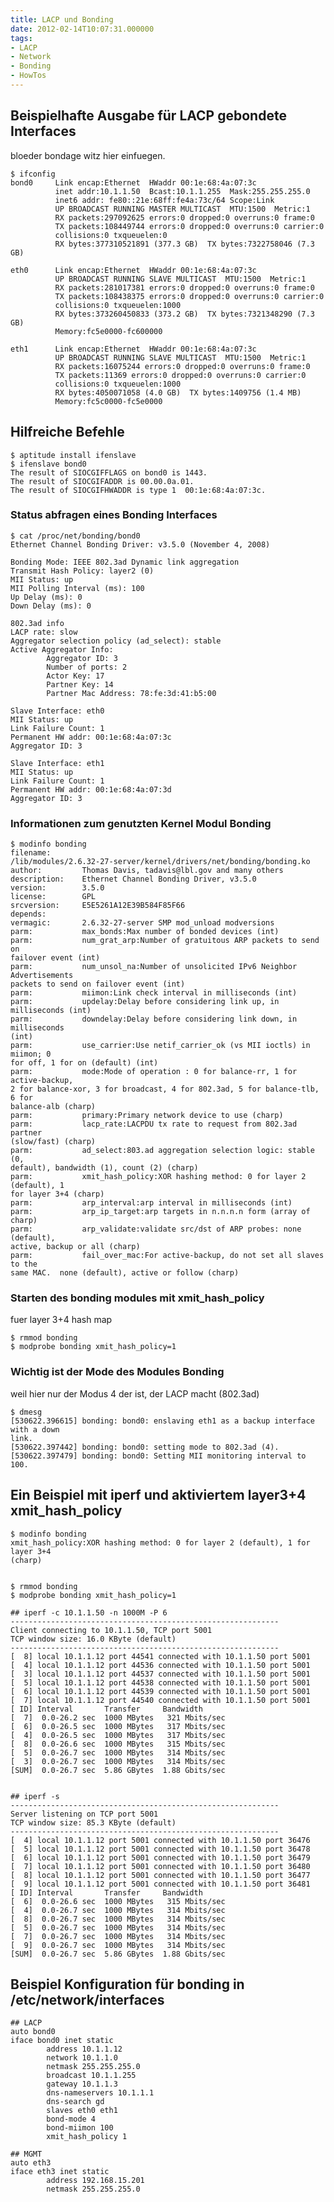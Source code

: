 ```yaml
---
title: LACP und Bonding
date: 2012-02-14T10:07:31.000000
tags: 
- LACP
- Network
- Bonding
- HowTos
---
```



## Beispielhafte Ausgabe für LACP gebondete Interfaces

bloeder bondage witz hier einfuegen.

    $ ifconfig
    bond0     Link encap:Ethernet  HWaddr 00:1e:68:4a:07:3c
              inet addr:10.1.1.50  Bcast:10.1.1.255  Mask:255.255.255.0
              inet6 addr: fe80::21e:68ff:fe4a:73c/64 Scope:Link
              UP BROADCAST RUNNING MASTER MULTICAST  MTU:1500  Metric:1
              RX packets:297092625 errors:0 dropped:0 overruns:0 frame:0
              TX packets:108449744 errors:0 dropped:0 overruns:0 carrier:0
              collisions:0 txqueuelen:0
              RX bytes:377310521891 (377.3 GB)  TX bytes:7322758046 (7.3 GB)

    eth0      Link encap:Ethernet  HWaddr 00:1e:68:4a:07:3c
              UP BROADCAST RUNNING SLAVE MULTICAST  MTU:1500  Metric:1
              RX packets:281017381 errors:0 dropped:0 overruns:0 frame:0
              TX packets:108438375 errors:0 dropped:0 overruns:0 carrier:0
              collisions:0 txqueuelen:1000
              RX bytes:373260450833 (373.2 GB)  TX bytes:7321348290 (7.3 GB)
              Memory:fc5e0000-fc600000

    eth1      Link encap:Ethernet  HWaddr 00:1e:68:4a:07:3c
              UP BROADCAST RUNNING SLAVE MULTICAST  MTU:1500  Metric:1
              RX packets:16075244 errors:0 dropped:0 overruns:0 frame:0
              TX packets:11369 errors:0 dropped:0 overruns:0 carrier:0
              collisions:0 txqueuelen:1000
              RX bytes:4050071058 (4.0 GB)  TX bytes:1409756 (1.4 MB)
              Memory:fc5c0000-fc5e0000

## Hilfreiche Befehle

    $ aptitude install ifenslave
    $ ifenslave bond0
    The result of SIOCGIFFLAGS on bond0 is 1443.
    The result of SIOCGIFADDR is 00.00.0a.01.
    The result of SIOCGIFHWADDR is type 1  00:1e:68:4a:07:3c.

### Status abfragen eines Bonding Interfaces

    $ cat /proc/net/bonding/bond0
    Ethernet Channel Bonding Driver: v3.5.0 (November 4, 2008)

    Bonding Mode: IEEE 802.3ad Dynamic link aggregation
    Transmit Hash Policy: layer2 (0)
    MII Status: up
    MII Polling Interval (ms): 100
    Up Delay (ms): 0
    Down Delay (ms): 0

    802.3ad info
    LACP rate: slow
    Aggregator selection policy (ad_select): stable
    Active Aggregator Info:
            Aggregator ID: 3
            Number of ports: 2
            Actor Key: 17
            Partner Key: 14
            Partner Mac Address: 78:fe:3d:41:b5:00

    Slave Interface: eth0
    MII Status: up
    Link Failure Count: 1
    Permanent HW addr: 00:1e:68:4a:07:3c
    Aggregator ID: 3

    Slave Interface: eth1
    MII Status: up
    Link Failure Count: 1
    Permanent HW addr: 00:1e:68:4a:07:3d
    Aggregator ID: 3

### Informationen zum genutzten Kernel Modul Bonding

    $ modinfo bonding
    filename:
    /lib/modules/2.6.32-27-server/kernel/drivers/net/bonding/bonding.ko
    author:         Thomas Davis, tadavis@lbl.gov and many others
    description:    Ethernet Channel Bonding Driver, v3.5.0
    version:        3.5.0
    license:        GPL
    srcversion:     E5E5261A12E39B584F85F66
    depends:
    vermagic:       2.6.32-27-server SMP mod_unload modversions
    parm:           max_bonds:Max number of bonded devices (int)
    parm:           num_grat_arp:Number of gratuitous ARP packets to send on
    failover event (int)
    parm:           num_unsol_na:Number of unsolicited IPv6 Neighbor Advertisements
    packets to send on failover event (int)
    parm:           miimon:Link check interval in milliseconds (int)
    parm:           updelay:Delay before considering link up, in milliseconds (int)
    parm:           downdelay:Delay before considering link down, in milliseconds
    (int)
    parm:           use_carrier:Use netif_carrier_ok (vs MII ioctls) in miimon; 0
    for off, 1 for on (default) (int)
    parm:           mode:Mode of operation : 0 for balance-rr, 1 for active-backup,
    2 for balance-xor, 3 for broadcast, 4 for 802.3ad, 5 for balance-tlb, 6 for
    balance-alb (charp)
    parm:           primary:Primary network device to use (charp)
    parm:           lacp_rate:LACPDU tx rate to request from 802.3ad partner
    (slow/fast) (charp)
    parm:           ad_select:803.ad aggregation selection logic: stable (0,
    default), bandwidth (1), count (2) (charp)
    parm:           xmit_hash_policy:XOR hashing method: 0 for layer 2 (default), 1
    for layer 3+4 (charp)
    parm:           arp_interval:arp interval in milliseconds (int)
    parm:           arp_ip_target:arp targets in n.n.n.n form (array of charp)
    parm:           arp_validate:validate src/dst of ARP probes: none (default),
    active, backup or all (charp)
    parm:           fail_over_mac:For active-backup, do not set all slaves to the
    same MAC.  none (default), active or follow (charp)


### Starten des bonding modules mit xmit_hash_policy

fuer layer 3+4 hash map

    $ rmmod bonding
    $ modprobe bonding xmit_hash_policy=1

### Wichtig ist der Mode des Modules Bonding

weil hier nur der Modus 4 der ist, der LACP macht (802.3ad)

    $ dmesg
    [530622.396615] bonding: bond0: enslaving eth1 as a backup interface with a down
    link.
    [530622.397442] bonding: bond0: setting mode to 802.3ad (4).
    [530622.397479] bonding: bond0: Setting MII monitoring interval to 100.

## Ein Beispiel mit iperf und aktiviertem layer3+4 xmit_hash_policy

    $ modinfo bonding
    xmit_hash_policy:XOR hashing method: 0 for layer 2 (default), 1 for layer 3+4
    (charp)


    $ rmmod bonding
    $ modprobe bonding xmit_hash_policy=1

    ## iperf -c 10.1.1.50 -n 1000M -P 6
    ------------------------------------------------------------
    Client connecting to 10.1.1.50, TCP port 5001
    TCP window size: 16.0 KByte (default)
    ------------------------------------------------------------
    [  8] local 10.1.1.12 port 44541 connected with 10.1.1.50 port 5001
    [  4] local 10.1.1.12 port 44536 connected with 10.1.1.50 port 5001
    [  3] local 10.1.1.12 port 44537 connected with 10.1.1.50 port 5001
    [  5] local 10.1.1.12 port 44538 connected with 10.1.1.50 port 5001
    [  6] local 10.1.1.12 port 44539 connected with 10.1.1.50 port 5001
    [  7] local 10.1.1.12 port 44540 connected with 10.1.1.50 port 5001
    [ ID] Interval       Transfer     Bandwidth
    [  7]  0.0-26.2 sec  1000 MBytes   321 Mbits/sec
    [  6]  0.0-26.5 sec  1000 MBytes   317 Mbits/sec
    [  4]  0.0-26.5 sec  1000 MBytes   317 Mbits/sec
    [  8]  0.0-26.6 sec  1000 MBytes   315 Mbits/sec
    [  5]  0.0-26.7 sec  1000 MBytes   314 Mbits/sec
    [  3]  0.0-26.7 sec  1000 MBytes   314 Mbits/sec
    [SUM]  0.0-26.7 sec  5.86 GBytes  1.88 Gbits/sec


    ## iperf -s
    ------------------------------------------------------------
    Server listening on TCP port 5001
    TCP window size: 85.3 KByte (default)
    ------------------------------------------------------------
    [  4] local 10.1.1.12 port 5001 connected with 10.1.1.50 port 36476
    [  5] local 10.1.1.12 port 5001 connected with 10.1.1.50 port 36478
    [  6] local 10.1.1.12 port 5001 connected with 10.1.1.50 port 36479
    [  7] local 10.1.1.12 port 5001 connected with 10.1.1.50 port 36480
    [  8] local 10.1.1.12 port 5001 connected with 10.1.1.50 port 36477
    [  9] local 10.1.1.12 port 5001 connected with 10.1.1.50 port 36481
    [ ID] Interval       Transfer     Bandwidth
    [  6]  0.0-26.6 sec  1000 MBytes   315 Mbits/sec
    [  4]  0.0-26.7 sec  1000 MBytes   314 Mbits/sec
    [  8]  0.0-26.7 sec  1000 MBytes   314 Mbits/sec
    [  5]  0.0-26.7 sec  1000 MBytes   314 Mbits/sec
    [  7]  0.0-26.7 sec  1000 MBytes   314 Mbits/sec
    [  9]  0.0-26.7 sec  1000 MBytes   314 Mbits/sec
    [SUM]  0.0-26.7 sec  5.86 GBytes  1.88 Gbits/sec

## Beispiel Konfiguration für bonding in /etc/network/interfaces #

    ## LACP
    auto bond0
    iface bond0 inet static
            address 10.1.1.12
            network 10.1.1.0
            netmask 255.255.255.0
            broadcast 10.1.1.255
            gateway 10.1.1.3
            dns-nameservers 10.1.1.1
            dns-search gd
            slaves eth0 eth1
            bond-mode 4
            bond-miimon 100
            xmit_hash_policy 1

    ## MGMT
    auto eth3
    iface eth3 inet static
            address 192.168.15.201
            netmask 255.255.255.0
